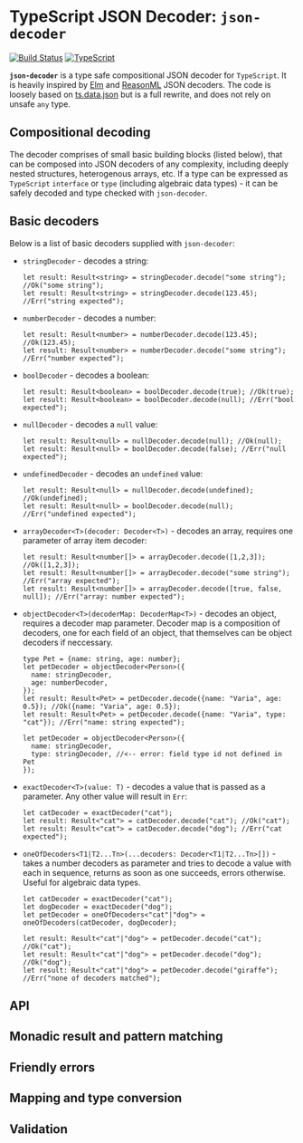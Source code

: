 # TypeScript JSON Decoder: `json-decoder`

[![Build Status](https://travis-ci.org/venil7/json-decoder.svg?branch=master)](https://travis-ci.org/venil7/json-decoder) [![TypeScript](https://badges.frapsoft.com/typescript/code/typescript.svg?v=101)](https://github.com/ellerbrock/typescript-badges/)

**`json-decoder`** is a type safe compositional JSON decoder for `TypeScript`. It is heavily inspired by [Elm](https://package.elm-lang.org/packages/elm/json/latest/) and [ReasonML](https://github.com/glennsl/bs-json) JSON decoders. The code is loosely based on [ts.data.json](https://github.com/joanllenas/ts.data.json) but is a full rewrite, and does not rely on unsafe `any` type.

## Compositional decoding

The decoder comprises of small basic building blocks (listed below), that can be composed into JSON decoders of any complexity, including deeply nested structures, heterogenous arrays, etc. If a type can be expressed as `TypeScript` `interface` or `type` (including algebraic data types) - it can be safely decoded and type checked with `json-decoder`.

## Basic decoders

Below is a list of basic decoders supplied with `json-decoder`:

- `stringDecoder` - decodes a string:

  ```
  let result: Result<string> = stringDecoder.decode("some string"); //Ok("some string");
  let result: Result<string> = stringDecoder.decode(123.45); //Err("string expected");
  ```

- `numberDecoder` - decodes a number:

  ```
  let result: Result<number> = numberDecoder.decode(123.45); //Ok(123.45);
  let result: Result<number> = numberDecoder.decode("some string"); //Err("number expected");
  ```

- `boolDecoder` - decodes a boolean:

  ```
  let result: Result<boolean> = boolDecoder.decode(true); //Ok(true);
  let result: Result<boolean> = boolDecoder.decode(null); //Err("bool expected");
  ```

- `nullDecoder` - decodes a `null` value:

  ```
  let result: Result<null> = nullDecoder.decode(null); //Ok(null);
  let result: Result<null> = boolDecoder.decode(false); //Err("null expected");
  ```

- `undefinedDecoder` - decodes an `undefined` value:

  ```
  let result: Result<null> = nullDecoder.decode(undefined); //Ok(undefined);
  let result: Result<null> = boolDecoder.decode(null); //Err("undefined expected");
  ```

- `arrayDecoder<T>(decoder: Decoder<T>)` - decodes an array, requires one parameter of array item decoder:

  ```
  let result: Result<number[]> = arrayDecoder.decode([1,2,3]); //Ok([1,2,3]);
  let result: Result<number[]> = arrayDecoder.decode("some string"); //Err("array expected");
  let result: Result<number[]> = arrayDecoder.decode([true, false, null]); //Err("array: number expected");
  ```

- `objectDecoder<T>(decoderMap: DecoderMap<T>)` - decodes an object, requires a decoder map parameter. Decoder map is a composition of decoders, one for each field of an object, that themselves can be object decoders if neccessary.

  ```
  type Pet = {name: string, age: number};
  let petDecoder = objectDecoder<Person>({
    name: stringDecoder,
    age: numberDecoder,
  });
  let result: Result<Pet> = petDecoder.decode({name: "Varia", age: 0.5}); //Ok({name: "Varia", age: 0.5});
  let result: Result<Pet> = petDecoder.decode({name: "Varia", type: "cat"}); //Err("name: string expected");

  let petDecoder = objectDecoder<Person>({
    name: stringDecoder,
    type: stringDecoder, //<-- error: field type id not defined in Pet
  });
  ```

- `exactDecoder<T>(value: T)` - decodes a value that is passed as a parameter. Any other value will result in `Err`:

  ```
  let catDecoder = exactDecoder("cat");
  let result: Result<"cat"> = catDecoder.decode("cat"); //Ok("cat");
  let result: Result<"cat"> = catDecoder.decode("dog"); //Err("cat expected");
  ```

- `oneOfDecoders<T1|T2...Tn>(...decoders: Decoder<T1|T2...Tn>[])` - takes a number decoders as parameter and tries to decode a value with each in sequence, returns as soon as one succeeds, errors otherwise. Useful for algebraic data types.

  ```
  let catDecoder = exactDecoder("cat");
  let dogDecoder = exactDecoder("dog");
  let petDecoder = oneOfDecoders<"cat"|"dog"> = oneOfDecoders(catDecoder, dogDecoder);

  let result: Result<"cat"|"dog"> = petDecoder.decode("cat"); //Ok("cat");
  let result: Result<"cat"|"dog"> = petDecoder.decode("dog"); //Ok("dog");
  let result: Result<"cat"|"dog"> = petDecoder.decode("giraffe"); //Err("none of decoders matched");
  ```

## API

## Monadic result and pattern matching

## Friendly errors

## Mapping and type conversion

## Validation
